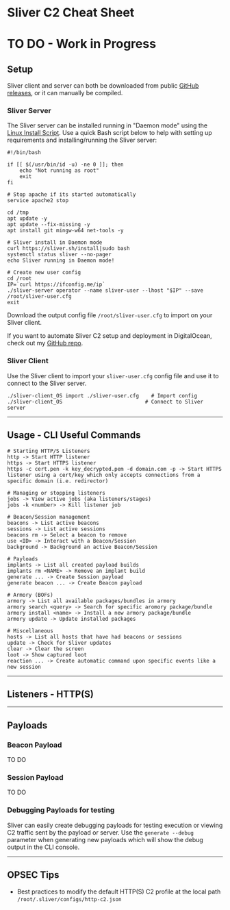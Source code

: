 # Sliver C2 Cheat Sheet

# TO DO - Work in Progress

## Setup

Sliver client and server can both be downloaded from public [GitHub releases](https://github.com/BishopFox/sliver/releases/), or it can manually be compiled.

### Sliver Server 

The Sliver server can be installed running in "Daemon mode" using the [Linux Install Script](https://github.com/BishopFox/sliver/wiki/Linux-Install-Script). Use a quick Bash script below to help with setting up requirements and installing/running the Sliver server:
```
#!/bin/bash

if [[ $(/usr/bin/id -u) -ne 0 ]]; then
    echo "Not running as root"
    exit
fi

# Stop apache if its started automatically
service apache2 stop

cd /tmp
apt update -y
apt update --fix-missing -y
apt install git mingw-w64 net-tools -y

# Sliver install in Daemon mode
curl https://sliver.sh/install|sudo bash
systemctl status sliver --no-pager
echo Sliver running in Daemon mode!

# Create new user config
cd /root
IP=`curl https://ifconfig.me/ip`
./sliver-server operator --name sliver-user --lhost "$IP" --save /root/sliver-user.cfg
exit
```

Download the output config file `/root/sliver-user.cfg` to import on your Sliver client.

If you want to automate Sliver C2 setup and deployment in DigitalOcean, check out my [GitHub repo](https://github.com/wsummerhill/Automation-Scripts/tree/main/Sliver-C2-deployment_DigitalOcean).

### Sliver Client

Use the Sliver client to import your `sliver-user.cfg` config file and use it to connect to the Sliver server.
```
./sliver-client_OS import ./sliver-user.cfg    # Import config
./sliver-client_OS                           # Connect to Sliver server
```

---
## Usage - CLI Useful Commands
```
# Starting HTTP/S Listeners
http -> Start HTTP listener
https -> Start HTTPS listener
https -c cert.pen -k key_decrypted.pem -d domain.com -p -> Start HTTPS listener using a cert/key which only accepts connections from a specific domain (i.e. redirector)

# Managing or stopping listeners
jobs -> View active jobs (aka listeners/stages)
jobs -k <number> -> Kill listener job

# Beacon/Session management
beacons -> List active beacons
sessions -> List active sessions
beacons rm -> Select a beacon to remove
use <ID> -> Interact with a Beacon/Session
background -> Background an active Beacon/Session

# Payloads
implants -> List all created payload builds
implants rm <NAME> -> Remove an implant build
generate ... -> Create Session payload
generate beacon ... -> Create Beacon payload

# Armory (BOFs)
armory -> List all available packages/bundles in armory
armory search <query> -> Search for specific aromory package/bundle
armory install <name> -> Install a new armory package/bundle
armory update -> Update installed packages

# Miscellaneous
hosts -> List all hosts that have had beacons or sessions
update -> Check for Sliver updates
clear -> Clear the screen
loot -> Show captured loot
reaction ... -> Create automatic command upon specific events like a new session
```

---
## Listeners - HTTP(S)

---
## Payloads
### Beacon Payload

TO DO

### Session Payload

TO DO

### Debugging Payloads for testing

Sliver can easily create debugging payloads for testing execution or viewing C2 traffic sent by the payload or server. Use the `generate --debug` 
parameter when generating new payloads which will show the debug output in the CLI console. 

---
## OPSEC Tips

- Best practices to modify the default HTTP(S) C2 profile at the local path `/root/.sliver/configs/http-c2.json`
